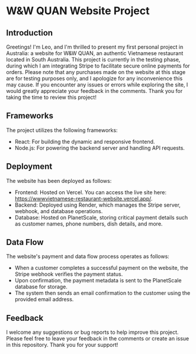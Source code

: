 # W&W QUAN Website Project

## Introduction
Greetings! I'm Leo, and I'm thrilled to present my first personal project in Australia: a website for W&W QUAN, an authentic Vietnamese restaurant located in South Australia. This project is currently in the testing phase, during which I am integrating Stripe to facilitate secure online payments for orders. Please note that any purchases made on the website at this stage are for testing purposes only, and I apologize for any inconvenience this may cause. If you encounter any issues or errors while exploring the site, I would greatly appreciate your feedback in the comments. Thank you for taking the time to review this project!

## Frameworks
The project utilizes the following frameworks:
- React: For building the dynamic and responsive frontend.
- Node.js: For powering the backend server and handling API requests.

## Deployment
The website has been deployed as follows:
- Frontend: Hosted on Vercel. You can access the live site here: https://wwwvietnamese-restaurant-website.vercel.app/.
- Backend: Deployed using Render, which manages the Stripe server, webhook, and database operations.
- Database: Hosted on PlanetScale, storing critical payment details such as customer names, phone numbers, dish details, and more.

## Data Flow
The website's payment and data flow process operates as follows:
- When a customer completes a successful payment on the website, the Stripe webhook verifies the payment status.
- Upon confirmation, the payment metadata is sent to the PlanetScale database for storage.
- The system then sends an email confirmation to the customer using the provided email address.

## Feedback
I welcome any suggestions or bug reports to help improve this project. Please feel free to leave your feedback in the comments or create an issue in this repository. Thank you for your support!

